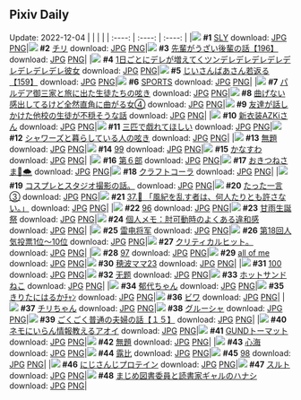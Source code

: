 ## Pixiv Daily
Update: 2022-12-04
|      |      |      |
| :----: | :----: | :----: |
|![](https://pixiv.microyu.workers.dev/c/240x480/img-master/img/2022/12/02/00/00/04/103260796_p0_master1200.jpg) **#1** [SLY](https://www.pixiv.net/artworks/103260796) download: [JPG](https://pixiv.microyu.workers.dev/img-original/img/2022/12/02/00/00/04/103260796_p0.jpg) [PNG](https://pixiv.microyu.workers.dev/img-original/img/2022/12/02/00/00/04/103260796_p0.png)|![](https://pixiv.microyu.workers.dev/c/240x480/img-master/img/2022/12/02/17/59/38/103275829_p0_master1200.jpg) **#2** [チリ](https://www.pixiv.net/artworks/103275829) download: [JPG](https://pixiv.microyu.workers.dev/img-original/img/2022/12/02/17/59/38/103275829_p0.jpg) [PNG](https://pixiv.microyu.workers.dev/img-original/img/2022/12/02/17/59/38/103275829_p0.png)|![](https://pixiv.microyu.workers.dev/c/240x480/img-master/img/2022/12/02/19/00/04/103277282_p0_master1200.jpg) **#3** [先輩がうざい後輩の話【196】](https://www.pixiv.net/artworks/103277282) download: [JPG](https://pixiv.microyu.workers.dev/img-original/img/2022/12/02/19/00/04/103277282_p0.jpg) [PNG](https://pixiv.microyu.workers.dev/img-original/img/2022/12/02/19/00/04/103277282_p0.png)|
|![](https://pixiv.microyu.workers.dev/c/240x480/img-master/img/2022/12/02/00/00/12/103260875_p0_master1200.jpg) **#4** [1日ごとにデレが増えてくツンデレデレデレデレデレデレデレデレ彼女](https://www.pixiv.net/artworks/103260875) download: [JPG](https://pixiv.microyu.workers.dev/img-original/img/2022/12/02/00/00/12/103260875_p0.jpg) [PNG](https://pixiv.microyu.workers.dev/img-original/img/2022/12/02/00/00/12/103260875_p0.png)|![](https://pixiv.microyu.workers.dev/c/240x480/img-master/img/2022/12/03/10/57/34/103295408_p0_master1200.jpg) **#5** [じいさんばあさん若返る【159】](https://www.pixiv.net/artworks/103295408) download: [JPG](https://pixiv.microyu.workers.dev/img-original/img/2022/12/03/10/57/34/103295408_p0.jpg) [PNG](https://pixiv.microyu.workers.dev/img-original/img/2022/12/03/10/57/34/103295408_p0.png)|![](https://pixiv.microyu.workers.dev/c/240x480/img-master/img/2022/12/03/00/00/02/103285972_p0_master1200.jpg) **#6** [SPORTS](https://www.pixiv.net/artworks/103285972) download: [JPG](https://pixiv.microyu.workers.dev/img-original/img/2022/12/03/00/00/02/103285972_p0.jpg) [PNG](https://pixiv.microyu.workers.dev/img-original/img/2022/12/03/00/00/02/103285972_p0.png)|
|![](https://pixiv.microyu.workers.dev/c/240x480/img-master/img/2022/12/02/15/31/49/103273297_p0_master1200.jpg) **#7** [パルデア御三家と旅に出た生徒たちの呟き](https://www.pixiv.net/artworks/103273297) download: [JPG](https://pixiv.microyu.workers.dev/img-original/img/2022/12/02/15/31/49/103273297_p0.jpg) [PNG](https://pixiv.microyu.workers.dev/img-original/img/2022/12/02/15/31/49/103273297_p0.png)|![](https://pixiv.microyu.workers.dev/c/240x480/img-master/img/2022/12/03/00/00/24/103286153_p0_master1200.jpg) **#8** [曲げない感出してるけど全然直角に曲がる女④](https://www.pixiv.net/artworks/103286153) download: [JPG](https://pixiv.microyu.workers.dev/img-original/img/2022/12/03/00/00/24/103286153_p0.jpg) [PNG](https://pixiv.microyu.workers.dev/img-original/img/2022/12/03/00/00/24/103286153_p0.png)|![](https://pixiv.microyu.workers.dev/c/240x480/img-master/img/2022/12/03/17/00/08/103301948_p0_master1200.jpg) **#9** [友達が話しかけた他校の生徒が不穏そうな話](https://www.pixiv.net/artworks/103301948) download: [JPG](https://pixiv.microyu.workers.dev/img-original/img/2022/12/03/17/00/08/103301948_p0.jpg) [PNG](https://pixiv.microyu.workers.dev/img-original/img/2022/12/03/17/00/08/103301948_p0.png)|
|![](https://pixiv.microyu.workers.dev/c/240x480/img-master/img/2022/12/02/00/00/19/103260928_p0_master1200.jpg) **#10** [新衣装AZKiさん](https://www.pixiv.net/artworks/103260928) download: [JPG](https://pixiv.microyu.workers.dev/img-original/img/2022/12/02/00/00/19/103260928_p0.jpg) [PNG](https://pixiv.microyu.workers.dev/img-original/img/2022/12/02/00/00/19/103260928_p0.png)|![](https://pixiv.microyu.workers.dev/c/240x480/img-master/img/2022/12/02/19/48/44/103278565_p0_master1200.jpg) **#11** [三匹で戯れてほしい](https://www.pixiv.net/artworks/103278565) download: [JPG](https://pixiv.microyu.workers.dev/img-original/img/2022/12/02/19/48/44/103278565_p0.jpg) [PNG](https://pixiv.microyu.workers.dev/img-original/img/2022/12/02/19/48/44/103278565_p0.png)|![](https://pixiv.microyu.workers.dev/c/240x480/img-master/img/2022/12/03/00/11/28/103286631_p0_master1200.jpg) **#12** [シャワーズと暮らしている人の呟き](https://www.pixiv.net/artworks/103286631) download: [JPG](https://pixiv.microyu.workers.dev/img-original/img/2022/12/03/00/11/28/103286631_p0.jpg) [PNG](https://pixiv.microyu.workers.dev/img-original/img/2022/12/03/00/11/28/103286631_p0.png)|
|![](https://pixiv.microyu.workers.dev/c/240x480/img-master/img/2022/12/02/12/36/17/103270896_p0_master1200.jpg) **#13** [無題](https://www.pixiv.net/artworks/103270896) download: [JPG](https://pixiv.microyu.workers.dev/img-original/img/2022/12/02/12/36/17/103270896_p0.jpg) [PNG](https://pixiv.microyu.workers.dev/img-original/img/2022/12/02/12/36/17/103270896_p0.png)|![](https://pixiv.microyu.workers.dev/c/240x480/img-master/img/2022/12/02/23/03/03/103284245_p0_master1200.jpg) **#14** [99](https://www.pixiv.net/artworks/103284245) download: [JPG](https://pixiv.microyu.workers.dev/img-original/img/2022/12/02/23/03/03/103284245_p0.jpg) [PNG](https://pixiv.microyu.workers.dev/img-original/img/2022/12/02/23/03/03/103284245_p0.png)|![](https://pixiv.microyu.workers.dev/c/240x480/img-master/img/2022/12/03/00/00/19/103286126_p0_master1200.jpg) **#15** [かなすわ](https://www.pixiv.net/artworks/103286126) download: [JPG](https://pixiv.microyu.workers.dev/img-original/img/2022/12/03/00/00/19/103286126_p0.jpg) [PNG](https://pixiv.microyu.workers.dev/img-original/img/2022/12/03/00/00/19/103286126_p0.png)|
|![](https://pixiv.microyu.workers.dev/c/240x480/img-master/img/2022/12/03/00/00/13/103286075_p0_master1200.jpg) **#16** [第６部](https://www.pixiv.net/artworks/103286075) download: [JPG](https://pixiv.microyu.workers.dev/img-original/img/2022/12/03/00/00/13/103286075_p0.jpg) [PNG](https://pixiv.microyu.workers.dev/img-original/img/2022/12/03/00/00/13/103286075_p0.png)|![](https://pixiv.microyu.workers.dev/c/240x480/img-master/img/2022/12/02/00/00/15/103260906_p0_master1200.jpg) **#17** [おきつねさま🦊🌨️](https://www.pixiv.net/artworks/103260906) download: [JPG](https://pixiv.microyu.workers.dev/img-original/img/2022/12/02/00/00/15/103260906_p0.jpg) [PNG](https://pixiv.microyu.workers.dev/img-original/img/2022/12/02/00/00/15/103260906_p0.png)|![](https://pixiv.microyu.workers.dev/c/240x480/img-master/img/2022/12/02/20/30/01/103279710_p0_master1200.jpg) **#18** [クラフトコーラ](https://www.pixiv.net/artworks/103279710) download: [JPG](https://pixiv.microyu.workers.dev/img-original/img/2022/12/02/20/30/01/103279710_p0.jpg) [PNG](https://pixiv.microyu.workers.dev/img-original/img/2022/12/02/20/30/01/103279710_p0.png)|
|![](https://pixiv.microyu.workers.dev/c/240x480/img-master/img/2022/12/02/17/14/55/103274924_p0_master1200.jpg) **#19** [コスプレとスタジオ撮影の話。](https://www.pixiv.net/artworks/103274924) download: [JPG](https://pixiv.microyu.workers.dev/img-original/img/2022/12/02/17/14/55/103274924_p0.jpg) [PNG](https://pixiv.microyu.workers.dev/img-original/img/2022/12/02/17/14/55/103274924_p0.png)|![](https://pixiv.microyu.workers.dev/c/240x480/img-master/img/2022/12/03/17/23/54/103302487_p0_master1200.jpg) **#20** [たった一言③](https://www.pixiv.net/artworks/103302487) download: [JPG](https://pixiv.microyu.workers.dev/img-original/img/2022/12/03/17/23/54/103302487_p0.jpg) [PNG](https://pixiv.microyu.workers.dev/img-original/img/2022/12/03/17/23/54/103302487_p0.png)|![](https://pixiv.microyu.workers.dev/c/240x480/img-master/img/2022/12/03/00/15/22/103286664_p0_master1200.jpg) **#21** [37.👿 「風紀を乱す者は、何人たりとも許さない。」](https://www.pixiv.net/artworks/103286664) download: [JPG](https://pixiv.microyu.workers.dev/img-original/img/2022/12/03/00/15/22/103286664_p0.jpg) [PNG](https://pixiv.microyu.workers.dev/img-original/img/2022/12/03/00/15/22/103286664_p0.png)|
|![](https://pixiv.microyu.workers.dev/c/240x480/img-master/img/2022/12/02/16/06/41/103273799_p0_master1200.jpg) **#22** [96](https://www.pixiv.net/artworks/103273799) download: [JPG](https://pixiv.microyu.workers.dev/img-original/img/2022/12/02/16/06/41/103273799_p0.jpg) [PNG](https://pixiv.microyu.workers.dev/img-original/img/2022/12/02/16/06/41/103273799_p0.png)|![](https://pixiv.microyu.workers.dev/c/240x480/img-master/img/2022/12/02/21/07/52/103280836_p0_master1200.jpg) **#23** [甘雨生誕祭](https://www.pixiv.net/artworks/103280836) download: [JPG](https://pixiv.microyu.workers.dev/img-original/img/2022/12/02/21/07/52/103280836_p0.jpg) [PNG](https://pixiv.microyu.workers.dev/img-original/img/2022/12/02/21/07/52/103280836_p0.png)|![](https://pixiv.microyu.workers.dev/c/240x480/img-master/img/2022/12/03/08/00/02/103293150_p0_master1200.jpg) **#24** [個人メモ：肘可動時のよくある違和感](https://www.pixiv.net/artworks/103293150) download: [JPG](https://pixiv.microyu.workers.dev/img-original/img/2022/12/03/08/00/02/103293150_p0.jpg) [PNG](https://pixiv.microyu.workers.dev/img-original/img/2022/12/03/08/00/02/103293150_p0.png)|
|![](https://pixiv.microyu.workers.dev/c/240x480/img-master/img/2022/12/02/16/30/01/103274143_p0_master1200.jpg) **#25** [雷电将军](https://www.pixiv.net/artworks/103274143) download: [JPG](https://pixiv.microyu.workers.dev/img-original/img/2022/12/02/16/30/01/103274143_p0.jpg) [PNG](https://pixiv.microyu.workers.dev/img-original/img/2022/12/02/16/30/01/103274143_p0.png)|![](https://pixiv.microyu.workers.dev/c/240x480/img-master/img/2022/12/02/00/38/44/103262198_p0_master1200.jpg) **#26** [第18回人気投票1位～10位](https://www.pixiv.net/artworks/103262198) download: [JPG](https://pixiv.microyu.workers.dev/img-original/img/2022/12/02/00/38/44/103262198_p0.jpg) [PNG](https://pixiv.microyu.workers.dev/img-original/img/2022/12/02/00/38/44/103262198_p0.png)|![](https://pixiv.microyu.workers.dev/c/240x480/img-master/img/2022/12/02/05/38/46/103266266_p0_master1200.jpg) **#27** [クリティカルヒット。](https://www.pixiv.net/artworks/103266266) download: [JPG](https://pixiv.microyu.workers.dev/img-original/img/2022/12/02/05/38/46/103266266_p0.jpg) [PNG](https://pixiv.microyu.workers.dev/img-original/img/2022/12/02/05/38/46/103266266_p0.png)|
|![](https://pixiv.microyu.workers.dev/c/240x480/img-master/img/2022/12/02/18/28/26/103276506_p0_master1200.jpg) **#28** [97](https://www.pixiv.net/artworks/103276506) download: [JPG](https://pixiv.microyu.workers.dev/img-original/img/2022/12/02/18/28/26/103276506_p0.jpg) [PNG](https://pixiv.microyu.workers.dev/img-original/img/2022/12/02/18/28/26/103276506_p0.png)|![](https://pixiv.microyu.workers.dev/c/240x480/img-master/img/2022/12/02/10/36/22/103269287_p0_master1200.jpg) **#29** [all of me](https://www.pixiv.net/artworks/103269287) download: [JPG](https://pixiv.microyu.workers.dev/img-original/img/2022/12/02/10/36/22/103269287_p0.jpg) [PNG](https://pixiv.microyu.workers.dev/img-original/img/2022/12/02/10/36/22/103269287_p0.png)|![](https://pixiv.microyu.workers.dev/c/240x480/img-master/img/2022/12/03/20/29/25/103307386_p0_master1200.jpg) **#30** [穂波ママ23](https://www.pixiv.net/artworks/103307386) download: [JPG](https://pixiv.microyu.workers.dev/img-original/img/2022/12/03/20/29/25/103307386_p0.jpg) [PNG](https://pixiv.microyu.workers.dev/img-original/img/2022/12/03/20/29/25/103307386_p0.png)|
|![](https://pixiv.microyu.workers.dev/c/240x480/img-master/img/2022/12/03/01/39/22/103288842_p0_master1200.jpg) **#31** [100](https://www.pixiv.net/artworks/103288842) download: [JPG](https://pixiv.microyu.workers.dev/img-original/img/2022/12/03/01/39/22/103288842_p0.jpg) [PNG](https://pixiv.microyu.workers.dev/img-original/img/2022/12/03/01/39/22/103288842_p0.png)|![](https://pixiv.microyu.workers.dev/c/240x480/img-master/img/2022/12/03/02/20/50/103289577_p0_master1200.jpg) **#32** [无题](https://www.pixiv.net/artworks/103289577) download: [JPG](https://pixiv.microyu.workers.dev/img-original/img/2022/12/03/02/20/50/103289577_p0.jpg) [PNG](https://pixiv.microyu.workers.dev/img-original/img/2022/12/03/02/20/50/103289577_p0.png)|![](https://pixiv.microyu.workers.dev/c/240x480/img-master/img/2022/12/03/20/30/02/103307409_p0_master1200.jpg) **#33** [ホットサンドねこ](https://www.pixiv.net/artworks/103307409) download: [JPG](https://pixiv.microyu.workers.dev/img-original/img/2022/12/03/20/30/02/103307409_p0.jpg) [PNG](https://pixiv.microyu.workers.dev/img-original/img/2022/12/03/20/30/02/103307409_p0.png)|
|![](https://pixiv.microyu.workers.dev/c/240x480/img-master/img/2022/12/02/00/05/19/103261222_p0_master1200.jpg) **#34** [郁代ちゃん](https://www.pixiv.net/artworks/103261222) download: [JPG](https://pixiv.microyu.workers.dev/img-original/img/2022/12/02/00/05/19/103261222_p0.jpg) [PNG](https://pixiv.microyu.workers.dev/img-original/img/2022/12/02/00/05/19/103261222_p0.png)|![](https://pixiv.microyu.workers.dev/c/240x480/img-master/img/2022/12/02/18/57/30/103277180_p0_master1200.jpg) **#35** [きりたにはるかﾁｬﾝ](https://www.pixiv.net/artworks/103277180) download: [JPG](https://pixiv.microyu.workers.dev/img-original/img/2022/12/02/18/57/30/103277180_p0.jpg) [PNG](https://pixiv.microyu.workers.dev/img-original/img/2022/12/02/18/57/30/103277180_p0.png)|![](https://pixiv.microyu.workers.dev/c/240x480/img-master/img/2022/12/02/08/37/44/103268034_p0_master1200.jpg) **#36** [ビワ](https://www.pixiv.net/artworks/103268034) download: [JPG](https://pixiv.microyu.workers.dev/img-original/img/2022/12/02/08/37/44/103268034_p0.jpg) [PNG](https://pixiv.microyu.workers.dev/img-original/img/2022/12/02/08/37/44/103268034_p0.png)|
|![](https://pixiv.microyu.workers.dev/c/240x480/img-master/img/2022/12/03/03/39/20/103290676_p0_master1200.jpg) **#37** [チリちゃん](https://www.pixiv.net/artworks/103290676) download: [JPG](https://pixiv.microyu.workers.dev/img-original/img/2022/12/03/03/39/20/103290676_p0.jpg) [PNG](https://pixiv.microyu.workers.dev/img-original/img/2022/12/03/03/39/20/103290676_p0.png)|![](https://pixiv.microyu.workers.dev/c/240x480/img-master/img/2022/12/03/02/14/04/103289465_p0_master1200.jpg) **#38** [グルーシャ](https://www.pixiv.net/artworks/103289465) download: [JPG](https://pixiv.microyu.workers.dev/img-original/img/2022/12/03/02/14/04/103289465_p0.jpg) [PNG](https://pixiv.microyu.workers.dev/img-original/img/2022/12/03/02/14/04/103289465_p0.png)|![](https://pixiv.microyu.workers.dev/c/240x480/img-master/img/2022/12/03/19/35/42/103305896_p0_master1200.jpg) **#39** [ごくごく普通の夫婦の話【１５】](https://www.pixiv.net/artworks/103305896) download: [JPG](https://pixiv.microyu.workers.dev/img-original/img/2022/12/03/19/35/42/103305896_p0.jpg) [PNG](https://pixiv.microyu.workers.dev/img-original/img/2022/12/03/19/35/42/103305896_p0.png)|
|![](https://pixiv.microyu.workers.dev/c/240x480/img-master/img/2022/12/02/22/48/20/103277548_p0_master1200.jpg) **#40** [ネモにいらん情報教えるアオイ](https://www.pixiv.net/artworks/103277548) download: [JPG](https://pixiv.microyu.workers.dev/img-original/img/2022/12/02/22/48/20/103277548_p0.jpg) [PNG](https://pixiv.microyu.workers.dev/img-original/img/2022/12/02/22/48/20/103277548_p0.png)|![](https://pixiv.microyu.workers.dev/c/240x480/img-master/img/2022/12/02/00/00/05/103260801_p0_master1200.jpg) **#41** [GUNDトーマット](https://www.pixiv.net/artworks/103260801) download: [JPG](https://pixiv.microyu.workers.dev/img-original/img/2022/12/02/00/00/05/103260801_p0.jpg) [PNG](https://pixiv.microyu.workers.dev/img-original/img/2022/12/02/00/00/05/103260801_p0.png)|![](https://pixiv.microyu.workers.dev/c/240x480/img-master/img/2022/12/03/22/25/04/103311017_p0_master1200.jpg) **#42** [無題](https://www.pixiv.net/artworks/103311017) download: [JPG](https://pixiv.microyu.workers.dev/img-original/img/2022/12/03/22/25/04/103311017_p0.jpg) [PNG](https://pixiv.microyu.workers.dev/img-original/img/2022/12/03/22/25/04/103311017_p0.png)|
|![](https://pixiv.microyu.workers.dev/c/240x480/img-master/img/2022/12/03/02/15/16/103289491_p0_master1200.jpg) **#43** [心海](https://www.pixiv.net/artworks/103289491) download: [JPG](https://pixiv.microyu.workers.dev/img-original/img/2022/12/03/02/15/16/103289491_p0.jpg) [PNG](https://pixiv.microyu.workers.dev/img-original/img/2022/12/03/02/15/16/103289491_p0.png)|![](https://pixiv.microyu.workers.dev/c/240x480/img-master/img/2022/12/03/15/56/23/103300578_p0_master1200.jpg) **#44** [露比](https://www.pixiv.net/artworks/103300578) download: [JPG](https://pixiv.microyu.workers.dev/img-original/img/2022/12/03/15/56/23/103300578_p0.jpg) [PNG](https://pixiv.microyu.workers.dev/img-original/img/2022/12/03/15/56/23/103300578_p0.png)|![](https://pixiv.microyu.workers.dev/c/240x480/img-master/img/2022/12/02/20/40/52/103279998_p0_master1200.jpg) **#45** [98](https://www.pixiv.net/artworks/103279998) download: [JPG](https://pixiv.microyu.workers.dev/img-original/img/2022/12/02/20/40/52/103279998_p0.jpg) [PNG](https://pixiv.microyu.workers.dev/img-original/img/2022/12/02/20/40/52/103279998_p0.png)|
|![](https://pixiv.microyu.workers.dev/c/240x480/img-master/img/2022/12/02/00/00/30/103260974_p0_master1200.jpg) **#46** [にじさんじプロテイン](https://www.pixiv.net/artworks/103260974) download: [JPG](https://pixiv.microyu.workers.dev/img-original/img/2022/12/02/00/00/30/103260974_p0.jpg) [PNG](https://pixiv.microyu.workers.dev/img-original/img/2022/12/02/00/00/30/103260974_p0.png)|![](https://pixiv.microyu.workers.dev/c/240x480/img-master/img/2022/12/02/00/10/09/103261423_p0_master1200.jpg) **#47** [スルト](https://www.pixiv.net/artworks/103261423) download: [JPG](https://pixiv.microyu.workers.dev/img-original/img/2022/12/02/00/10/09/103261423_p0.jpg) [PNG](https://pixiv.microyu.workers.dev/img-original/img/2022/12/02/00/10/09/103261423_p0.png)|![](https://pixiv.microyu.workers.dev/c/240x480/img-master/img/2022/12/03/11/55/17/103296316_p0_master1200.jpg) **#48** [まじめ図書委員と読書家ギャルのハナシ](https://www.pixiv.net/artworks/103296316) download: [JPG](https://pixiv.microyu.workers.dev/img-original/img/2022/12/03/11/55/17/103296316_p0.jpg) [PNG](https://pixiv.microyu.workers.dev/img-original/img/2022/12/03/11/55/17/103296316_p0.png)|

